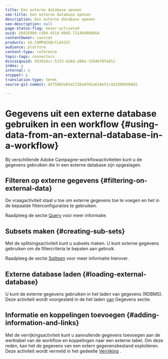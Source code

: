 ```yaml
---
title: Een externe database openen
seo-title: Een externe database openen
description: Een externe database openen
seo-description: null
page-status-flag: never-activated
uuid: b84359b9-c584-431d-80d5-71146d9b6854
contentOwner: sauviat
products: SG_CAMPAIGN/CLASSIC
audience: platform
content-type: reference
topic-tags: connectors
discoiquuid: dd3d14cc-5153-428d-a98a-32b46f0fe811
index: y
internal: n
snippet: y
translation-type: tm+mt
source-git-commit: d2758b5e81d1720a4f01a610e51c4a33995d88d1

---
```



# Gegevens uit een externe database gebruiken in een workflow {#using-data-from-an-external-database-in-a-workflow}

Bij verschillende Adobe Campagne-workflowactiviteiten kunt u de gegevens gebruiken die in een externe database zijn opgeslagen.

## Filteren op externe gegevens {#filtering-on-external-data}

De vraagactiviteit staat u toe om externe gegevens toe te voegen en het in de bepaalde filterconfiguraties te gebruiken.

Raadpleeg de sectie [Query](../../workflow/using/targeting-data.md#selecting-data) voor meer informatie.

## Subsets maken {#creating-sub-sets}

Met de splitsingsactiviteit kunt u subsets maken. U kunt externe gegevens gebruiken om de filtercriteria te bepalen aan gebruik.

Raadpleeg de sectie [Splitsen](../../workflow/using/split.md) voor meer informatie hierover.

## Externe database laden {#loading-external-database}

U kunt de externe gegevens gebruiken in het laden van gegevens (RDBMS). Deze activiteit wordt voorgesteld in de het laden [van](../../workflow/using/data-loading--rdbms-.md) Gegevens sectie.

## Informatie en koppelingen toevoegen {#adding-information-and-links}

Met de verrijkingsactiviteit kunt u aanvullende gegevens toevoegen aan de werktabel van de workflow en koppelingen naar een externe tabel. Om deze reden, kan het de gegevens van een extern gegevensbestand exploiteren. Deze activiteit wordt vermeld in het gedeelte [Verrijking](../../workflow/using/enrichment.md) .
